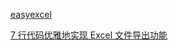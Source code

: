 [easyexcel](https://github.com/alibaba/easyexcel)

[7 行代码优雅地实现 Excel 文件导出功能](https://mp.weixin.qq.com/s/F19RlBLfgrXBdOqS0cmU6Q)